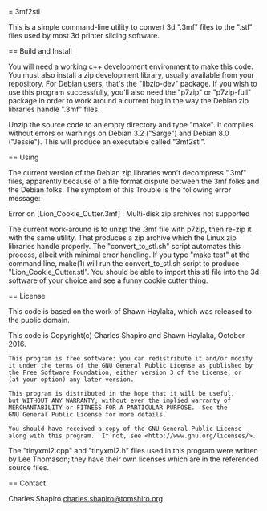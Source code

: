 = 3mf2stl

This is a simple command-line utility to convert 3d ".3mf" files to
the ".stl" files used by most 3d printer slicing software.

== Build and Install

You will need a working c++ development environment to make this
code. You must also install a zip development library, usually
available from your repository. For Debian users, that's the
"libzip-dev" package.  If you wish to use this program successfully,
you'll also need the "p7zip" or "p7zip-full" package in order to work
around a current bug in the way the Debian zip libraries handle ".3mf"
files.

Unzip the source code to an empty directory and type "make".  It
compiles without errors or warnings on Debian 3.2 ("Sarge") and Debian
8.0 ("Jessie").  This will produce an executable called "3mf2stl".

== Using

The current version of the Debian zip libraries won't decompress
".3mf" files, apparently because of a file format dispute between the
3mf folks and the Debian folks.  The symptom of this Trouble is the
following error message:

Error on [Lion_Cookie_Cutter.3mf] : Multi-disk zip archives not supported


The current work-around is to unzip the .3mf file with p7zip, then
re-zip it with the same utility. That produces a zip archive which the
Linux zip libraries handle properly. The "convert_to_stl.sh" script
automates this process, albeit with minimal error handling.  If you
type "make test" at the command line, make(1) will run the
convert_to_stl.sh script to produce "Lion_Cookie_Cutter.stl".  You
should be able to import this stl file into the 3d software of your
choice and see a funny cookie cutter thing.

== License

This code is based on the work of Shawn Haylaka, which was released to
the public domain. 

This code is Copyright(c) Charles Shapiro and Shawn Haylaka, October
2016.

    This program is free software: you can redistribute it and/or modify
    it under the terms of the GNU General Public License as published by
    the Free Software Foundation, either version 3 of the License, or
    (at your option) any later version.

    This program is distributed in the hope that it will be useful,
    but WITHOUT ANY WARRANTY; without even the implied warranty of
    MERCHANTABILITY or FITNESS FOR A PARTICULAR PURPOSE.  See the
    GNU General Public License for more details.

    You should have received a copy of the GNU General Public License
    along with this program.  If not, see <http://www.gnu.org/licenses/>.

The "tinyxml2.cpp" and "tinyxml2.h" files used in this program were
written by Lee Thomason; they have their own licenses which are in the
referenced source files.

== Contact

Charles Shapiro
charles.shapiro@tomshiro.org
